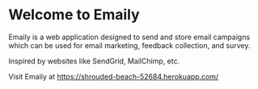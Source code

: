 # Welcome to Emaily
Emaily is a web application designed to send and store email campaigns which can be used for email marketing, feedback collection, and survey. 

Inspired by websites like SendGrid, MailChimp, etc.

Visit Emaily at https://shrouded-beach-52684.herokuapp.com/
